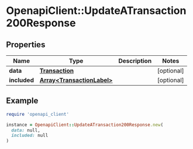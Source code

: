 # OpenapiClient::UpdateATransaction200Response

## Properties

| Name | Type | Description | Notes |
| ---- | ---- | ----------- | ----- |
| **data** | [**Transaction**](Transaction.md) |  | [optional] |
| **included** | [**Array&lt;TransactionLabel&gt;**](TransactionLabel.md) |  | [optional] |

## Example

```ruby
require 'openapi_client'

instance = OpenapiClient::UpdateATransaction200Response.new(
  data: null,
  included: null
)
```

